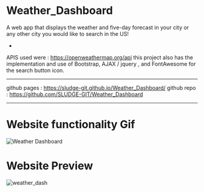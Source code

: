 # Weather_Dashboard
A web app that displays the weather and five-day forecast in your city or any other city you would like to search in the US!

-
APIS used were : https://openweathermap.org/api
this project also has the implementation and use of Bootstrap, AJAX / jquery , and FontAwesome for the search button icon.

-----------------------------------------------------------------------------------------------------------------------------

github pages : https://sludge-git.github.io/Weather_Dashboard/
github repo : https://github.com/SLUDGE-GIT/Weather_Dashboard

-----------------------------------------------------------------------------------------------------------------------------



















# Website functionality Gif
![Weather Dashboard](https://user-images.githubusercontent.com/67348654/111305122-8bf58480-8624-11eb-9297-1ff532183acf.gif)

# Website Preview
![weather_dash](https://user-images.githubusercontent.com/67348654/111304332-9bc09900-8623-11eb-8a69-399679b2f379.jpg)
